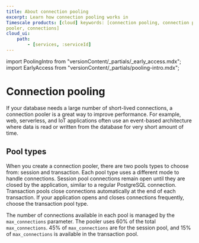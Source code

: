 ```yaml
---
title: About connection pooling
excerpt: Learn how connection pooling works in
Timescale products: [cloud] keywords: [connection pooling, connection pooler,
pooler, connections]
cloud_ui:
    path:
        - [services, :serviceId]
---
```


import PoolingIntro from "versionContent/_partials/_early_access.mdx";
import EarlyAccess from "versionContent/_partials/pooling-intro.mdx";

# Connection pooling

<PoolingIntro />

<EarlyAccess />

If your database needs a large number of short-lived connections, a connection
pooler is a great way to improve performance. For example, web, serverless, and
IoT applications often use an event-based architecture where data is read or
written from the database for very short amount of time.

## Pool types

When you create a connection pooler, there are two pools types to choose from:
session and transaction. Each pool type uses a different mode to handle
connections. Session pool connections remain open until they are closed by the
application, similar to a regular PostgreSQL connection. Transaction pools close
connections automatically at the end of each transaction. If your application
opens and closes connections frequently, choose the transaction pool type.

The number of connections available in each pool is managed by the
`max_connections` parameter. The pooler uses 60% of the total `max_connections`.
45% of `max_connections` are for the session pool, and 15% of `max_connections`
is available in the transaction pool.

